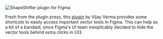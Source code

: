<script context="module" lang="ts">
    import type { BlogFrontmatter } from '$lib/blog/types';

    export const metadata: BlogFrontmatter = {
        title: 'ShapeShifter plugin for Figma',
        date: '2024-08-21',
        tags: 'workflow'
    }
</script>

<img src="/shape-shifter.png" alt="ShapeShifter plugin for Figma" />

Fresh from the plugin press, this <a href="https://www.figma.com/community/plugin/1406930998097962760/shape-shifter">plugin</a> by Vijay Verma provides some shortcuts to easily access important vector tools In Figma. This can help as a bit of a bandaid, since Figma's UI team inexplicably decided to hide the vector tools behind extra clicks in UI3.